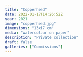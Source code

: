 ```yaml
---
title: "Copperhead"
date: 2022-01-17T14:26:52Z
year: 2021
image: "copperhead.jpg"
dimensions: "13x17 cm"
media: "watercolour on paper"
description: "Private collection"
draft: false
galleries: ["Commissions"]
---
```


